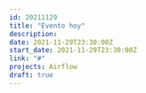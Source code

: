 ```yaml
---
id: 20211129
title: "Evento hoy"
description: 
date: 2021-11-29T23:30:00Z
start_date: 2021-11-29T23:30:00Z
link: "#" 
projects: Airflow
draft: true
---
```


